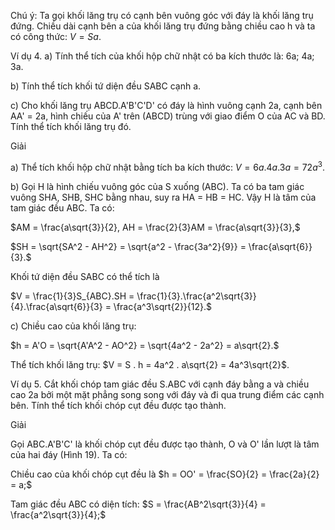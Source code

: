 Chú ý: Ta gọi khối lăng trụ có cạnh bên vuông góc với đáy là khối lăng trụ đứng. Chiều dài cạnh bên a của khối lăng trụ đứng bằng chiều cao h và ta có công thức: $V = Sa$.

Ví dụ 4.
a) Tính thể tích của khối hộp chữ nhật có ba kích thước là: 6a; 4a; 3a.

b) Tính thể tích khối tứ diện đều SABC cạnh a.

c) Cho khối lăng trụ ABCD.A'B'C'D' có đáy là hình vuông cạnh 2a, cạnh bên AA' = 2a, hình chiếu của A' trên (ABCD) trùng với giao điểm O của AC và BD. Tính thể tích khối lăng trụ đó.

Giải

a) Thể tích khối hộp chữ nhật bằng tích ba kích thước:
$V = 6a . 4a . 3a = 72a^3$.

b) Gọi H là hình chiếu vuông góc của S xuống (ABC). Ta có ba tam giác vuông SHA, SHB, SHC bằng nhau, suy ra HA = HB = HC. Vậy H là tâm của tam giác đều ABC. Ta có:

$AM = \frac{a\sqrt{3}}{2}, AH = \frac{2}{3}AM = \frac{a\sqrt{3}}{3},$

$SH = \sqrt{SA^2 - AH^2} = \sqrt{a^2 - \frac{3a^2}{9}} = \frac{a\sqrt{6}}{3}.$

Khối tứ diện đều SABC có thể tích là

$V = \frac{1}{3}S_{ABC}.SH = \frac{1}{3}.\frac{a^2\sqrt{3}}{4}.\frac{a\sqrt{6}}{3} = \frac{a^3\sqrt{2}}{12}.$

c) Chiều cao của khối lăng trụ:

$h = A'O = \sqrt{A'A^2 - AO^2} = \sqrt{4a^2 - 2a^2} = a\sqrt{2}.$

Thể tích khối lăng trụ: $V = S . h = 4a^2 . a\sqrt{2} = 4a^3\sqrt{2}$.

Ví dụ 5. Cắt khối chóp tam giác đều S.ABC với cạnh đáy bằng a và chiều cao 2a bởi một mặt phẳng song song với đáy và đi qua trung điểm các cạnh bên. Tính thể tích khối chóp cụt đều được tạo thành.

Giải

Gọi ABC.A'B'C' là khối chóp cụt đều được tạo thành, O và O' lần lượt là tâm của hai đáy (Hình 19). Ta có:

Chiều cao của khối chóp cụt đều là $h = OO' = \frac{SO}{2} = \frac{2a}{2} = a;$

Tam giác đều ABC có diện tích: $S = \frac{AB^2\sqrt{3}}{4} = \frac{a^2\sqrt{3}}{4};$